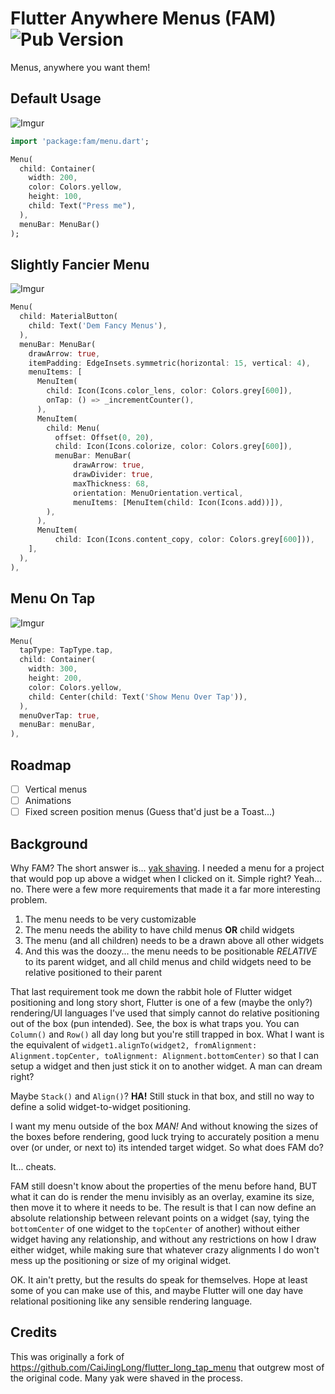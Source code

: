 # Flutter Anywhere Menus (FAM) ![Pub Version](https://img.shields.io/pub/v/flutter_anywhere_menus?style=for-the-badge)
Menus, anywhere you want them!

## Default Usage
![Imgur](https://i.imgur.com/OJJFglu.png)
```dart
import 'package:fam/menu.dart';

Menu(
  child: Container(
    width: 200,
    color: Colors.yellow,
    height: 100,
    child: Text("Press me"),
  ),
  menuBar: MenuBar()
);
```

## Slightly Fancier Menu
![Imgur](https://i.imgur.com/kVVLWJ3.png)
```dart
Menu(
  child: MaterialButton(
    child: Text('Dem Fancy Menus'),
  ),
  menuBar: MenuBar(
    drawArrow: true,
    itemPadding: EdgeInsets.symmetric(horizontal: 15, vertical: 4),
    menuItems: [
      MenuItem(
        child: Icon(Icons.color_lens, color: Colors.grey[600]),
        onTap: () => _incrementCounter(),
      ),
      MenuItem(
        child: Menu(
          offset: Offset(0, 20),
          child: Icon(Icons.colorize, color: Colors.grey[600]),
          menuBar: MenuBar(
              drawArrow: true,
              drawDivider: true,
              maxThickness: 68,
              orientation: MenuOrientation.vertical,
              menuItems: [MenuItem(child: Icon(Icons.add))]),
        ),
      ),
      MenuItem(
          child: Icon(Icons.content_copy, color: Colors.grey[600])),
    ],
  ),
),
```

## Menu On Tap
![Imgur](https://i.imgur.com/WJG59UV.png)
```dart
Menu(
  tapType: TapType.tap,
  child: Container(
    width: 300,
    height: 200,
    color: Colors.yellow,
    child: Center(child: Text('Show Menu Over Tap')),
  ),
  menuOverTap: true,
  menuBar: menuBar,
),
```

## Roadmap
- [ ] Vertical menus
- [ ] Animations
- [ ] Fixed screen position menus (Guess that'd just be a Toast...)

## Background
Why FAM?  The short answer is... [yak shaving][1].  I needed a menu for a project that would pop up above a widget when I clicked on it.  Simple right?  Yeah... no.  There were a few more requirements that made it a far more interesting problem.
1.  The menu needs to be very customizable
2.  The menu needs the ability to have child menus **OR** child widgets
3.  The menu (and all children) needs to be a drawn above all other widgets
4.  And this was the doozy... the menu needs to be positionable *RELATIVE* to its parent widget, and all child menus and child widgets need to be relative positioned to their parent

That last requirement took me down the rabbit hole of Flutter widget positioning and long story short, Flutter is one of a few (maybe the only?) rendering/UI languages I've used that simply cannot do relative positioning out of the box (pun intended).  See, the box is what traps you.  You can `Column()` and `Row()` all day long but you're still trapped in box.  What I want is the equivalent of `widget1.alignTo(widget2, fromAlignment: Alignment.topCenter, toAlignment: Alignment.bottomCenter)` so that I can setup a widget and then just stick it on to another widget.  A man can dream right?

Maybe `Stack()` and `Align()`? 
**HA!**  Still stuck in that box, and still no way to define a solid widget-to-widget positioning.

I want my menu outside of the box *MAN!*  And without knowing the sizes of the boxes before rendering, good luck trying to accurately position a menu over (or under, or next to) its intended target widget.  So what does FAM do?  

It... cheats.  

FAM still doesn't know about the properties of the menu before hand, BUT what it can do is render the menu invisibly as an overlay, examine its size, then move it to where it needs to be.  The result is that I can now define an absolute relationship between relevant points on a widget (say, tying the `bottomCenter` of one widget to the `topCenter` of another) without either widget having any relationship, and without any restrictions on how I draw either widget, while making sure that whatever crazy alignments I do won't mess up the positioning or size of my original widget.  

OK.  It ain't pretty, but the results do speak for themselves.  Hope at least some of you can make use of this, and maybe Flutter will one day have relational positioning like any sensible rendering language.

## Credits
This was originally a fork of https://github.com/CaiJingLong/flutter_long_tap_menu that outgrew most of the original code.  Many yak were shaved in the process.

[1]:https://en.wiktionary.org/wiki/yak_shaving 

